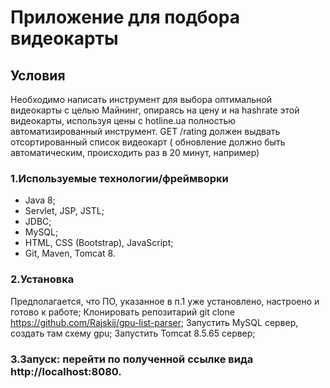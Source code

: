 # Приложение для подбора видеокарты

## Условия

Необходимо написать инструмент для выбора оптимальной видеокарты с целью Майнинг, 
опираясь на цену и на hashrate этой видеокарты, используя цены с hotline.ua
полностью автоматизированный инструмент.
GET /rating должен выдвать отсортированный список видеокарт
( обновление должно быть автоматическим, происходить раз в 20 минут, например)

### 1.Используемые технологии/фреймворки

* Java 8;
* Servlet, JSP, JSTL;
* JDBC;
* MySQL;
* HTML, CSS (Bootstrap), JavaScript;
* Git, Maven, Tomcat 8.

### 2.Установка

Предполагается, что ПО, указанное в п.1 уже установлено, настроено и готово к работе;
Клонировать репозитарий git clone https://github.com/Rajskij/gpu-list-parser;
Запустить MySQL сервер, создать там схему gpu;
Запустить Tomcat 8.5.65 сервер;

### 3.Запуск: перейти по полученной ссылке вида http://localhost:8080.
